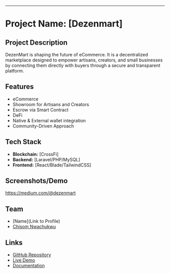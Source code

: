 
---
# Project Name: [Dezenmart]

## Project Description
DezenMart is shaping the future of eCommerce. It is a decentralized marketplace designed to empower artisans, creators, and small businesses by connecting them directly with buyers through a secure and transparent platform.

## Features
- eCommerce
- Showroom for Artisans and Creators
- Escrow via Smart Contract
- DeFi
- Native & External wallet integration
- Community-Driven Approach

## Tech Stack
- **Blockchain:** [CrossFi]
- **Backend:** [Laravel/PHP/MySQL]
- **Frontend:** [React/Blade/TailwindCSS]

## Screenshots/Demo
https://medium.com/@dezenmart

## Team
- [Name](Link to Profile)
- [Chisom Nwachukwu](https://chisomsamson.me)

## Links
- [GitHub Repository](https://github.com/cnsair/dezenmart)
- [Live Demo](#)
- [Documentation](#)
